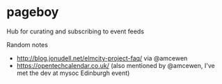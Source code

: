 # pageboy
Hub for curating and subscribing to event feeds

Random notes

 - http://blog.jonudell.net/elmcity-project-faq/ via @amcewen
 - https://opentechcalendar.co.uk/ (also mentioned by @amcewen, I've met the dev at mysoc Edinburgh event)
